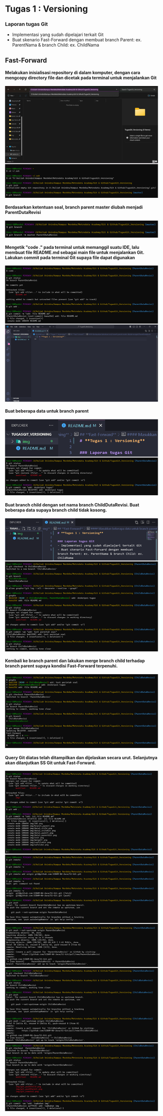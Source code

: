 # **Tugas 1 : Versioning**

### Laporan tugas Git
- Implementasi yang sudah dipelajari terkait Git
- Buat skenario Fast-Forward dengan membuat branch Parent: ex. ParentNama & branch Child: ex. ChildNama

## **Fast-Forward**
#### Melakukan inisialisasi repository di dalam komputer, dengan cara mengcopy directory file dan dicetak pada terminal untuk menjalankan Git
![](img/ssFolder.png)
![](img/init.png)

#### Berdasarkan ketentuan soal, branch parent master diubah menjadi ParentDutaRevisi
![](img/branch_parent.png)


#### Mengetik "code ." pada terminal untuk memanggil suatu IDE, lalu membuat file README.md sebagai main file untuk menjalankan Git. Lakukan commit pada terminal Git supaya file dapat digunakan
![](img/runFileGit.png)
![](img/IDE.png)

#### Buat beberapa data untuk branch parent
![](img/data1_parent.png)
![](img/data1_parentGit.png)

#### Buat branch child dengan set nama branch ChildDutaRevisi. Buat beberapa data supaya branch child tidak kosong.
![](img/data1_child.png)
![](img/data1_childGit.png)

#### Kembali ke branch parent dan lakukan merge branch child terhadap branch parent supaya kondisi Fast-Forward terpenuhi.
 ![](img/mergeFF.png)

#### Query Git diatas telah ditampilkan dan dijelaskan secara urut. Selanjutnya akan dilanjutkan SS Git untuk Fast-Forward.
![](img/finalGit.png)
![](img/git_remote1.png)
![](img/git_pushParent.png)
![](img/git_pushChild.png)
![](img/add_image.png)
